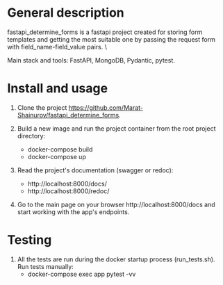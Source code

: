 # General description
fastapi_determine_forms is a fastapi project created for storing form templates and getting the most suitable one 
by passing the request form with field_name-field_value pairs. \

Main stack and tools: FastAPI, MongoDB, Pydantic, pytest.

# Install and usage
1. Clone the project https://github.com/Marat-Shainurov/fastapi_determine_forms.

2. Build a new image and run the project container from the root project directory:
   - docker-compose build
   - docker-compose up

3. Read the project's documentation (swagger or redoc):
   - http://localhost:8000/docs/
   - http://localhost:8000/redoc/

4. Go to the main page on your browser http://localhost:8000/docs and start working with the app's endpoints.

# Testing
1. All the tests are run during the docker startup process (run_tests.sh). \
   Run tests manually:
   - docker-compose exec app pytest -vv
